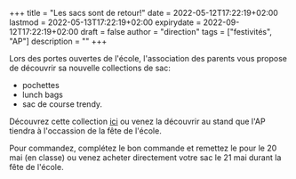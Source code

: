+++
title       = "Les sacs sont de retour!"
date        = 2022-05-12T17:22:19+02:00
lastmod     = 2022-05-13T17:22:19+02:00
expirydate  = 2022-09-12T17:22:19+02:00
draft       = false
author      = "direction"
tags        = ["festivités", "AP"]
description = ""
+++

Lors des portes ouvertes de l'école, l'association des parents vous propose de découvrir sa nouvelle collections de sac:

* pochettes
* lunch bags
* sac de course trendy.

Découvrez cette collection [ici](/documents/catalog_2022.pdf) ou venez la découvrir au stand que l'AP tiendra à l'occassion de la fête de l'école.

Pour commandez, complétez le bon commande et remettez le pour le 20 mai (en classe) ou venez acheter directement votre sac le 21 mai durant la fête de l'école.
